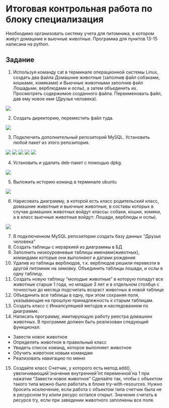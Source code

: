 # Итоговая контрольная работа по блоку специализация 

Необходимо организовать систему учета для питомника, в котором живут домашние и вьючные животные. Программа для пунктов 13-15 написана на python.

## Задание

1. Используя команду cat в терминале операционной системы Linux, создать два файла Домашние животные (заполнив файл собаками, кошками, хомяками) и Вьючные животными заполнив файл Лошадьми, верблюдами и ослы), а затем объединить их. Просмотреть содержимое созданного файла. Переименовать файл, дав ему новое имя (Друзья человека).

<image src="/1-5.linux/1.1.png">

2. Создать директорию, переместить файл туда.

<image src="/1-5.linux/1.2.png">

3. Подключить дополнительный репозиторий MySQL. Установить любой пакет из этого репозитория.

<image src="/1-5.linux/1.3.1.png">

<image src="/1-5.linux/1.3.2.png">

<image src="/1-5.linux/1.3.3.png">

<image src="/1-5.linux/1.3.4.png">

<image src="/1-5.linux/1.3.5.png">

4. Установить и удалить deb-пакет с помощью dpkg.

<image src="/1-5.linux/1.4.png">

5. Выложить историю команд в терминале ubuntu

<image src="/1-5.linux/5.png">

6. Нарисовать диаграмму, в которой есть класс родительский класс, домашние животные и вьючные животные, в составы которых в случае домашних животных войдут классы: собаки, кошки, хомяки, а в класс вьючные животные войдут: Лошади, верблюды и ослы).
  
  <image src="/6.diagram/diagram.png">
    
7. В подключенном MySQL репозитории создать базу данных “Друзья человека”
8. Создать таблицы с иерархией из диаграммы в БД
9. Заполнить низкоуровневые таблицы именами(животных), командами которые они выполняют и датами рождения
10. Удалив из таблицы верблюдов, т.к. верблюдов решили перевезти в другой питомник на зимовку. Объединить таблицы лошади, и ослы в одну таблицу.
11. Создать новую таблицу “молодые животные” в которую попадут все животные старше 1 года, но младше 3 лет и в отдельном столбце с точностью до месяца подсчитать возраст животных в новой таблице
12. Объединить все таблицы в одну, при этом сохраняя поля, указывающие на прошлую принадлежность к старым таблицам.
13. Создать класс с Инкапсуляцией методов и наследованием по диаграмме.
14. Написать программу, имитирующую работу реестра домашних животных. В программе должен быть реализован следующий функционал: 
- Завести новое животное 
- Определять животное в правильный класс 
- Увидеть список команд, которое выполняет животное 
- Обучить животное новым командам 
- Реализовать навигацию по меню
15. Создайте класс Счетчик, у которого есть метод add(), увеличивающий̆ значение внутренней̆ int переменной̆ на 1 при нажатии “Завести новое животное” Сделайте так, чтобы с объектом такого типа можно было работать в блоке try-with-resources. Нужно бросить исключение, если работа с объектом типа счетчик была не в ресурсном try и/или ресурс остался открыт. Значение считать в ресурсе try, если при заведении животного заполнены все поля.
